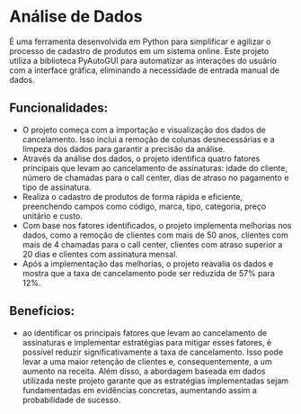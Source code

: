# Análise de Dados
<p>É uma ferramenta desenvolvida em Python para simplificar e agilizar o processo de cadastro de produtos em um sistema online. Este projeto utiliza a biblioteca PyAutoGUI para automatizar as interações do usuário com a interface gráfica, eliminando a necessidade de entrada manual de dados.</p>

<h2>Funcionalidades:</h2>
<ul>
    <li>O projeto começa com a importação e visualização dos dados de cancelamento. Isso inclui a remoção de colunas desnecessárias e a limpeza dos dados para garantir a precisão da análise.</li>
    <li>Através da análise dos dados, o projeto identifica quatro fatores principais que levam ao cancelamento de assinaturas: idade do cliente, número de chamadas para o call center, dias de atraso no pagamento e tipo de assinatura.</li>
   <li>Realiza o cadastro de produtos de forma rápida e eficiente, preenchendo campos como código, marca, tipo, categoria, preço unitário e custo.</li>
   <li>Com base nos fatores identificados, o projeto implementa melhorias nos dados, como a remoção de clientes com mais de 50 anos, clientes com mais de 4 chamadas para o call center, clientes com atraso superior a 20 dias e clientes com assinatura mensal.</li>
   <li>Após a implementação das melhorias, o projeto reavalia os dados e mostra que a taxa de cancelamento pode ser reduzida de 57% para 12%.</li>
</ul>
<h2>Benefícios:</h2>
<ul>
  <li>ao identificar os principais fatores que levam ao cancelamento de assinaturas e implementar estratégias para mitigar esses fatores, é possível reduzir significativamente a taxa de cancelamento. Isso pode levar a uma maior retenção de clientes e, consequentemente, a um aumento na receita. Além disso, a abordagem baseada em dados utilizada neste projeto garante que as estratégias implementadas sejam fundamentadas em evidências concretas, aumentando assim a probabilidade de sucesso.</li>
</ul>
